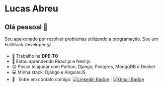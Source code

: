 # Lucas Abreu

## Olá pessoal 👋

Sou apaixonado por resolver problemas utilizando a programação.
Sou um FullStack Developer :computer:.

- :green_heart: Trabalho na **DPE-TO**
- 🌱 Estou aprendendo React.js e Next.js
- :blush: Posso te ajudar com Python, Django, Postgres, MongoDB e Docker
- :computer: Minha stack:  Django e AngularJS
- :email: &nbsp; Entre em contato comigo: [![Linkedin Badge](https://img.shields.io/badge/-LucasAbreu-blue?style=flat-square&logo=Linkedin&logoColor=white&link=https://www.linkedin.com/in/lucas-magno-abreu/)](https://www.linkedin.com/in/lucas-magno-abreu/) | 
[![Gmail Badge](https://img.shields.io/badge/-lmoabreu@gmail.com-c14438?style=flat-square&logo=Gmail&logoColor=white&link=mailto:lmoabreu@gmail.com)](mailto:lmoabreu@gmail.com)
